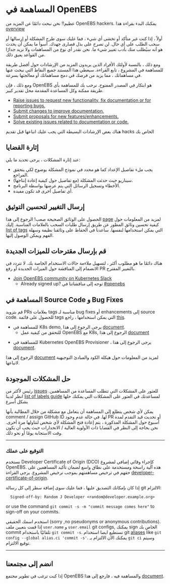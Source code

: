# المساهمة في OpenEBS
عظيم!! نحن نبحث دائمًا عن المزيد من OpenEBS hackers. يمكنك البدء بقراءة هذا [overview](./contribute/design/README.md)

أولاً ، إذا كنت غير متأكد أو تخشى أي شيء ، فما عليك سوى طرح المشكلة أو إرسالها أو سحب الطلب على أي حال. لن تصرخ على بذل قصارى جهدك. أسوأ ما يمكن أن يحدث هو أنه سيُطلب منك بأدب تغيير شيء ما. نحن نقدر أي نوع من المساهمات ولا نريد جدارًا من القواعد يعيق ذلك.

ومع ذلك ، بالنسبة لأولئك الأفراد الذين يريدون المزيد من الإرشادات حول أفضل طريقة للمساهمة في المشروع ، تابع القراءة. سيغطي هذا المستند جميع النقاط التي نبحث عنها في مساهماتك ، مما يزيد من فرصك في دمج مساهماتك أو معالجتها بسرعة.

ومع ذلك ، فإن OpenEBS هو ابتكار في المصدر المفتوح. نرحب بك للمساهمة بأي طريقة ممكنة وكل المساعدة المقدمة محل تقدير كبير.

- [Raise issues to request new functionality, fix documentation or for reporting bugs.](#raising-issues)
- [Submit changes to improve documentation.](#submit-change-to-improve-documentation) 
- [Submit proposals for new features/enhancements.](#submit-proposals-for-new-features)
- [Solve existing issues related to documentation or code.](#contributing-to-source-code-and-bug-fixes)

هناك بعض الإرشادات البسيطة التي يجب عليك اتباعها قبل تقديم hacks الخاص بك

## إثارة القضايا

عند إثارة المشكلات ، يرجى تحديد ما يلي:
- يجب ملء تفاصيل الإعداد كما هو محدد في نموذج المشكلة بوضوح لكي يتحقق المراجع.
- سيناريو حيث حدثت المشكلة (مع تفاصيل حول كيفية إعادة إنتاجها).
- الأخطاء وتسجيل الرسائل التي يتم عرضها بواسطة البرنامج.
- أي تفاصيل أخرى قد تكون مفيدة.

## إرسال التغيير لتحسين التوثيق

الحصول على الوثائق الصحيحة صعب! الرجوع إلى هذا [page](./contribute/CONTRIBUTING-TO-DEVELOPER-DOC.md) لمزيد من المعلومات حول كيفية تحسين وثائق المطور عن طريق إرسال طلبات السحب بالعلامات المناسبة. إليك [list of tags](./contribute/labels-of-issues.md) التي يمكن استخدامها لنفسها. ساعدنا في الحفاظ على وثائقنا نظيفة وسهلة الفهم ويمكن الوصول إليها.

## قم بإرسال مقترحات للميزات الجديدة

هناك دائمًا ما هو مطلوب أكثر ، لتسهيل ملاءمة حالات الاستخدام الخاصة بك. لا تتردد في الانضمام إلى المناقشة حول الميزات الجديدة أو رفع PR بالتغيير المقترح.

- [Join OpenEBS community on Kubernetes Slack](https://kubernetes.slack.com)
	- Already signed up? توجه إلى مناقشاتنا في [#openebs](https://kubernetes.slack.com/messages/openebs/)

## المساهمة في Source Code و Bug Fixes

قم بتزويد PRs بعلامات tags مناسبة لـ bug fixes أو enhancements إلى source code. للحصول على قائمة tags التي يمكن استخدامها ، راجع
[this](./contribute/labels-of-issues.md).

* للمساهمة في K8s demo, يرجى الرجوع إلى هذا [document](./contribute/CONTRIBUTING-TO-K8S-DEMO.md).
    - للتحقق من كيفية عمل OpenEBS مع K8s, الرجوع إلى هذا [document](https://openebs.io/docs) 
- للمساهمة في Kubernetes OpenEBS Provisioner ، يرجى الرجوع إلى هذا [document](./contribute/CONTRIBUTING-TO-KUBERNETES-OPENEBS-PROVISIONER.md).
    
الرجوع إلى هذا [document](./contribute/design/code-structuring.md) لمزيد من المعلومات حول هيكلة الكود والمبادئ التوجيهية لاتباعها.


## حل المشكلات الموجودة
رئيس لأكثر من [issues](https://github.com/openebs/openebs/issues) للعثور على المشكلات التي تتطلب المساعدة من المساهمين. انظر لدينا [list of labels guide](./contribute/labels-of-issues.md) لمساعدتك في العثور على المشكلات التي يمكنك حلها بشكل أسرع

يمكن لأي شخص يتطلع إلى المساهمة أن يتعامل مع مشكلة من خلال المطالبة بأنها comment / assign GitHub ID لها. في حالة عدم وجود PR أو تحديث قيد التقدم لمدة أسبوع حول المشكلة المذكورة ، يتم إعادة فتح المشكلة لأي شخص لتناولها مرة أخرى. نحن بحاجة إلى النظر في القضايا ذات الأولوية العالية / الانحدارات حيث يجب أن يكون وقت الاستجابة يومًا أو نحو ذلك.

---
### التوقيع على عملك

نستخدم Developer Certificate of Origin (DCO) كإجراء وقائي إضافي لمشروع OpenEBS. هذه آلية راسخة ومستخدمة على نطاق واسع لضمان تأكيد المساهمين على حقهم في ترخيص مساهمتهم بموجب ترخيص المشروع. يرجى القراءة [developer-certificate-of-origin](./contribute/developer-certificate-of-origin).

إذا كان بإمكانك التصديق عليها ، فما عليك سوى إضافة سطر إلى كل رسالة git الالتزام:

````
  Signed-off-by: Random J Developer <random@developer.example.org>
````
or use the command `git commit -s -m "commit message comes here"` to sign-off on your commits.

استخدم اسمك الحقيقي (sorry ,no pseudonyms or anonymous contributions). إذا قمت بتعيين ملف `user.name` و `user.email` git configs, يمكنك sign الخاص بك commit تلقائيًا باستخدام `git commit -s`. تستطيع ايضا استخذام git [aliases](https://git-scm.com/book/en/v2/Git-Basics-Git-Aliases) like `git config --global alias.ci 'commit -s'`. يمكنك الآن الالتزام بـ `git ci` وسيتم توقيع الالتزام.

---

## انضم إلى مجتمعنا

إذا كنت ترغب في تطوير مجتمع OpenEBS والمساهمة فيه ، فارجع إلى هذا [document](./community/README.md).
